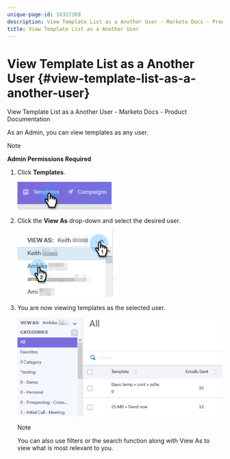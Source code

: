 ```yaml
---
unique-page-id: 18317369
description: View Template List as a Another User - Marketo Docs - Product Documentation
title: View Template List as a Another User
---
```


# View Template List as a Another User {#view-template-list-as-a-another-user}

View Template List as a Another User - Marketo Docs - Product Documentation

As an Admin, you can view templates as any user.

>[!NOTE]
>
>**Admin Permissions Required**

1. Click **Templates**.

   ![](assets/one.png)

1. Click the **View As** drop-down and select the desired user.

   ![](assets/two.png)

1. You are now viewing templates as the selected user.

   ![](assets/three.png)

   >[!NOTE]
   >
   >You can also use filters or the search function along with View As to view what is most relevant to you.

